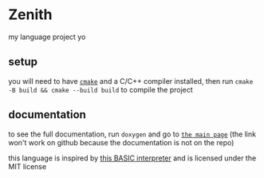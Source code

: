# Zenith

my language project yo

## setup 
you will need to have [`cmake`](https://cmake.org/) and a C/C++ compiler installed, then run `cmake -B build && cmake --build build` to compile the project

## documentation
to see the full documentation, run `doxygen` and go to [`the main page`](docs/index.html) (the link won't work on github because the documentation is not on the repo)

this language is inspired by [this BASIC interpreter](https://github.com/davidcallanan/py-myopl-code) and is licensed under the MIT license